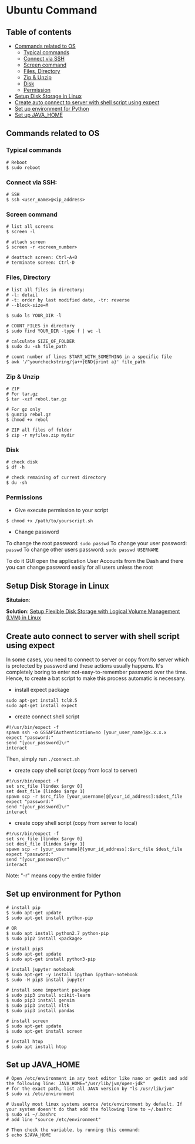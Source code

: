 # Ubuntu Command #

## Table of contents

* [Commands related to OS](#commands-related-to-os)
    - [Typical commands](#typical-commands)
    - [Connect via SSH](#connect-via-ssh)
    - [Screen command](#screen-command)
    - [Files, Directory](#files-directory)
    - [Zip & Unzip](#zip-unzip)
    - [Disk](#disk)
    - [Permission](#permissions)
* [Setup Disk Storage in Linux](#setup-disk-storage-in-linux)
* [Create auto connect to server with shell script using expect](#create-auto-connect-to-server-with-shell-script-using-expect)
* [Set up environment for Python](#set-up-environment-for-python)
* [Set up JAVA_HOME](#set-up-java_home)

## Commands related to OS

### Typical commands

```
# Reboot
$ sudo reboot
```

### Connect via SSH:

```
# SSH
$ ssh <user_name>@<ip_address>
```

### Screen command

```
# list all screens
$ screen -l

# attach screen
$ screen -r <screen_number>

# deattach screen: Ctrl-A+D
# terminate screen: Ctrl-D
```

### Files, Directory

```
# list all files in directory:
# -l: detail
# -t: order by last modified date, -tr: reverse
# --block-size=M

$ sudo ls YOUR_DIR -l

# COUNT_FILES in directory
$ sudo find YOUR_DIR -type f | wc -l

# calculate SIZE_OF_FOLDER
$ sudo du -sh file_path

# count number of lines START_WITH_SOMETHING in a specific file
$ awk '/^yourcheckstring/{a++}END{print a}' file_path
```

### Zip & Unzip

```
# ZIP
# For tar.gz
$ tar -xzf rebol.tar.gz

# For gz only
$ gunzip rebol.gz
$ chmod +x rebol

# ZIP all files of folder
$ zip -r myfiles.zip mydir
```

### Disk

```
# check disk
$ df -h

# check remaining of current directory
$ du -sh
```

### Permissions

* Give execute permission to your script

```
$ chmod +x /path/to/yourscript.sh
```

* Change password

To change the root password: `sudo passwd`
To change your user password: `passwd`
To change other users password: `sudo passwd USERNAME`

To do it GUI open the application User Accounts from the Dash and there you can change password easily for all users unless the root

## Setup Disk Storage in Linux

**Situtaion**:

**Solution**: [Setup Flexible Disk Storage with Logical Volume Management (LVM) in Linux](https://www.tecmint.com/create-lvm-storage-in-linux/)


## Create auto connect to server with shell script using expect
In some cases, you need to connect to server or copy from/to server which is protected by password and these actions usually happens. It's completely boring to enter not-easy-to-remember password over the time. Hence, to create a bat script to make this process automatic is necessary.

* install expect package
```
sudo apt-get install tcl8.5
sudo apt-get install expect
```

* create connect shell script
```
#!/usr/bin/expect -f
spawn ssh -o GSSAPIAuthentication=no [your_user_name]@x.x.x.x
expect "password:"
send "[your_password]\r"
interact
```

Then, simply run `./connect.sh`

* create copy shell script (copy from local to server)
```
#!/usr/bin/expect -f
set src_file [lindex $argv 0]
set dest_file [lindex $argv 1]
spawn scp -r $src_file [your_username]@[your_id_address]:$dest_file
expect "password:"
send "[your_password]\r"
interact
```

* create copy shell script (copy from server to local)
```
#!/usr/bin/expect -f
set src_file [lindex $argv 0]
set dest_file [lindex $argv 1]
spawn scp -r [your_username]@[your_id_address]:$src_file $dest_file
expect "password:"
send "[your_password]\r"
interact
```

Note: "-r" means copy the entire folder

## Set up environment for Python

```
# install pip
$ sudo apt-get update
$ sudo apt-get install python-pip

# OR
$ sudo apt install python2.7 python-pip
$ sudo pip2 install <package>

# install pip3
$ sudo apt-get update
$ sudo apt-get install python3-pip

# install jupyter notebook
$ sudo apt-get -y install ipython ipython-notebook
$ sudo -H pip3 install jupyter

# install some important package
$ sudo pip3 install scikit-learn
$ sudo pip3 install gensim
$ sudo pip3 install nltk
$ sudo pip3 install pandas

# install screen
$ sudo apt-get update
$ sudo apt-get install screen

# install htop
$ sudo apt install htop

```

## Set up JAVA_HOME

```
# Open /etc/environment in any text editor like nano or gedit and add the following line: JAVA_HOME="/usr/lib/jvm/open-jdk"
# for the exact path, list all JAVA version by "ls /usr/lib/jvm"
$ sudo vi /etc/environment

# Usually most linux systems source /etc/environment by default. If your system doesn't do that add the following line to ~/.bashrc
$ sudo vi ~/.bashrc
# add line "source /etc/environment"

# Then check the variable, by running this command:
$ echo $JAVA_HOME
```